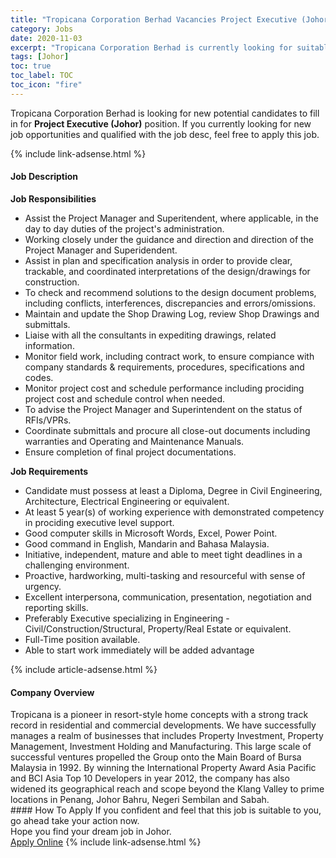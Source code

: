 ```yaml
---
title: "Tropicana Corporation Berhad Vacancies Project Executive (Johor)" 
category: Jobs 
date: 2020-11-03 
excerpt: "Tropicana Corporation Berhad is currently looking for suitable person to fill in the Project Executive (Johor) which positioned at Johor" 
tags: [Johor] 
toc: true 
toc_label: TOC 
toc_icon: "fire" 
--- 
```


<p>Tropicana Corporation Berhad is looking for new potential candidates to fill in for <b>Project Executive (Johor)</b> position. If you currently looking for new job opportunities and qualified with the job desc, feel free to apply this job.
</p>{% include link-adsense.html %} 
<div><div><h4>Job Description</h4></div><div><div><span><div><div><strong>Job Responsibilities</strong></div><ul><li>Assist the Project Manager and Superitendent, where applicable, in the day to day duties of the project's administration.</li><li>Working closely under the guidance and direction and direction of the Project Manager and Superidendent.</li><li>Assist in plan and specification analysis in order to provide clear, trackable, and coordinated interpretations of the design/drawings for construction.</li><li>To check and recommend solutions to the design document problems, including conflicts, interferences, discrepancies and errors/omissions.</li><li>Maintain and update the Shop Drawing Log, review Shop Drawings and submittals.</li><li>Liaise with all the consultants in expediting drawings, related information.</li><li>Monitor field work, including contract work, to ensure compiance with company standards &amp; requirements, procedures, specifications and codes.</li><li>Monitor project cost and schedule performance including prociding project cost and schedule control when needed.</li><li>To advise the Project Manager and Superintendent on the status of RFIs/VPRs.</li><li>Coordinate submittals and procure all close-out documents including warranties and Operating and Maintenance Manuals.</li><li>Ensure completion of final project documentations.</li></ul><div><strong>Job Requirements</strong></div><ul><li>Candidate must possess at least a Diploma,&#160;Degree in Civil Engineering, Architecture, Electrical Engineering or equivalent.</li><li>At least 5 year(s) of working experience with demonstrated competency in prociding executive level support.</li><li>Good computer skills in Microsoft Words, Excel, Power Point.</li><li>Good command in English, Mandarin and Bahasa Malaysia.</li><li>Initiative, independent, mature and able to meet tight deadlines in a challenging environment.</li><li>Proactive, hardworking, multi-tasking and resourceful with sense of urgency.</li><li>Excellent interpersona, communication, presentation, negotiation and reporting skills.</li><li>Preferably Executive specializing in Engineering - Civil/Construction/Structural, Property/Real Estate or equivalent.</li><li>Full-Time position available.</li><li>Able to start work immediately will be added advantage</li></ul></div></span></div></div></div> 
{% include article-adsense.html %} 
<div><div><h4>Company Overview</h4></div><div><div><span><div><div>
	Tropicana is a pioneer in resort-style home concepts with a strong track record in residential and commercial developments. We have successfully manages a realm of businesses that includes Property Investment, Property Management, Investment Holding and Manufacturing. This large scale of successful ventures propelled the Group onto the Main Board of Bursa Malaysia in 1992. By winning the International Property Award Asia Pacific and BCI Asia Top 10 Developers in year 2012, the company has also widened its geographical reach and scope beyond the Klang Valley to prime locations in Penang, Johor Bahru, Negeri Sembilan and Sabah.</div></div></span></div></div></div> 
#### How To Apply 
If you confident and feel that this job is suitable to you, go ahead take your action now. <br/> 
Hope you find your dream job in Johor. <br/> 
<a href="https://www.jobstreet.com.my/en/job/project-executive-johor-4416583?jobId=jobstreet-my-job-4416583&sectionRank=27&token=0~a6e619a8-d72b-4379-aaa4-1ff499d46496&fr=SRP%20View%20In%20New%20Ta" class="btn btn--info" target="_blank" rel="nofollow noopenner">Apply Online</a> 
{% include link-adsense.html %} 